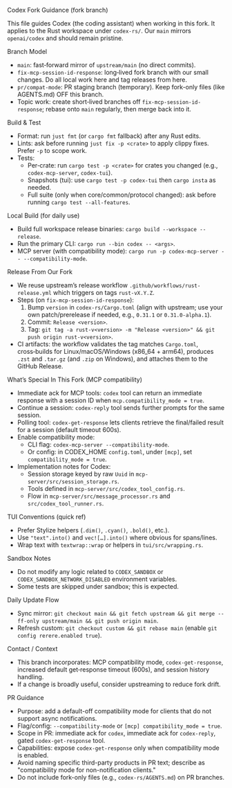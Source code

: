 Codex Fork Guidance (fork branch)

This file guides Codex (the coding assistant) when working in this fork. It applies to the Rust workspace under `codex-rs/`. Our `main` mirrors `openai/codex` and should remain pristine.

Branch Model
- `main`: fast‑forward mirror of `upstream/main` (no direct commits).
- `fix-mcp-session-id-response`: long‑lived fork branch with our small changes. Do all local work here and tag releases from here.
- `pr/compat-mode`: PR staging branch (temporary). Keep fork-only files (like AGENTS.md) OFF this branch.
- Topic work: create short‑lived branches off `fix-mcp-session-id-response`; rebase onto `main` regularly, then merge back into it.

Build & Test
- Format: run `just fmt` (or `cargo fmt` fallback) after any Rust edits.
- Lints: ask before running `just fix -p <crate>` to apply clippy fixes. Prefer `-p` to scope work.
- Tests:
  - Per‑crate: run `cargo test -p <crate>` for crates you changed (e.g., `codex-mcp-server`, `codex-tui`).
  - Snapshots (tui): use `cargo test -p codex-tui` then `cargo insta` as needed.
  - Full suite (only when core/common/protocol changed): ask before running `cargo test --all-features`.

Local Build (for daily use)
- Build full workspace release binaries: `cargo build --workspace --release`.
- Run the primary CLI: `cargo run --bin codex -- <args>`.
- MCP server (with compatibility mode): `cargo run -p codex-mcp-server -- --compatibility-mode`.

Release From Our Fork
- We reuse upstream’s release workflow `.github/workflows/rust-release.yml` which triggers on tags `rust-vX.Y.Z`.
- Steps (on `fix-mcp-session-id-response`):
  1) Bump `version` in `codex-rs/Cargo.toml` (align with upstream; use your own patch/prerelease if needed, e.g., `0.31.1` or `0.31.0-alpha.1`).
  2) Commit: `Release <version>`.
  3) Tag: `git tag -a rust-v<version> -m "Release <version>" && git push origin rust-v<version>`.
- CI artifacts: the workflow validates the tag matches `Cargo.toml`, cross‑builds for Linux/macOS/Windows (x86_64 + arm64), produces `.zst` and `.tar.gz` (and `.zip` on Windows), and attaches them to the GitHub Release.

What’s Special In This Fork (MCP compatibility)
- Immediate ack for MCP tools: `codex` tool can return an immediate response with a session ID when `mcp.compatibility_mode = true`.
- Continue a session: `codex-reply` tool sends further prompts for the same session.
- Polling tool: `codex-get-response` lets clients retrieve the final/failed result for a session (default timeout 600s).
- Enable compatibility mode:
  - CLI flag: `codex-mcp-server --compatibility-mode`.
  - Or config: in CODEX_HOME `config.toml`, under `[mcp]`, set `compatibility_mode = true`.
- Implementation notes for Codex:
  - Session storage keyed by raw `Uuid` in `mcp-server/src/session_storage.rs`.
  - Tools defined in `mcp-server/src/codex_tool_config.rs`.
  - Flow in `mcp-server/src/message_processor.rs` and `src/codex_tool_runner.rs`.

TUI Conventions (quick ref)
- Prefer Stylize helpers (`.dim()`, `.cyan()`, `.bold()`, etc.).
- Use `"text".into()` and `vec![…].into()` where obvious for spans/lines.
- Wrap text with `textwrap::wrap` or helpers in `tui/src/wrapping.rs`.

Sandbox Notes
- Do not modify any logic related to `CODEX_SANDBOX` or `CODEX_SANDBOX_NETWORK_DISABLED` environment variables.
- Some tests are skipped under sandbox; this is expected.

Daily Update Flow
- Sync mirror: `git checkout main && git fetch upstream && git merge --ff-only upstream/main && git push origin main`.
- Refresh custom: `git checkout custom && git rebase main` (enable `git config rerere.enabled true`).

Contact / Context
- This branch incorporates: MCP compatibility mode, `codex-get-response`, increased default get‑response timeout (600s), and session history handling.
- If a change is broadly useful, consider upstreaming to reduce fork drift.

PR Guidance
- Purpose: add a default-off compatibility mode for clients that do not support async notifications.
- Flag/config: `--compatibility-mode` or `[mcp] compatibility_mode = true`.
- Scope in PR: immediate ack for `codex`, immediate ack for `codex-reply`, gated `codex-get-response` tool.
- Capabilities: expose `codex-get-response` only when compatibility mode is enabled.
- Avoid naming specific third-party products in PR text; describe as "compatibility mode for non-notification clients."
- Do not include fork-only files (e.g., `codex-rs/AGENTS.md`) on PR branches.